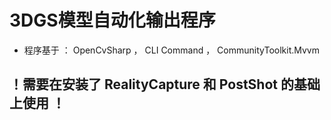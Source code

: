 
# 3DGS模型自动化输出程序

* 程序基于 ： OpenCvSharp ， CLI Command ， CommunityToolkit.Mvvm

## ！需要在安装了 RealityCapture 和 PostShot 的基础上使用 ！ 

